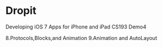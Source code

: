 # Dropit
Developing iOS 7 Apps for iPhone and iPad CS193 Demo4

8.Protocols,Blocks,and Animation
9.Animation and AutoLayout

